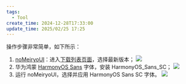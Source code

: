 ```yaml
---
tags:
  - Tool
create_time: 2024-12-28T17:33:00
update_time: 2025/02/25 17:25
---
```


操作步骤非常简单，如下所示：

1. [noMeiryoUI](https://github.com/Tatsu-syo/noMeiryoUI)：进入[下载列表页面](https://github.com/Tatsu-syo/noMeiryoUI/releases)，选择最新版本；
   ![](https://img.xiaorang.fun/202502251725316.png)
2. 华为鸿蒙 [HarmonyOS Sans](https://developer.huawei.com/images/download/next/HarmonyOS-Sans.zip) 字体，安装 HarmonyOS_Sans_SC；
   ![](https://img.xiaorang.fun/202502251725317.png)
3. 运行 noMeiryoUI，选择并应用 HarmonyOS Sans SC 字体。
   ![](https://img.xiaorang.fun/202502251725318.png)
